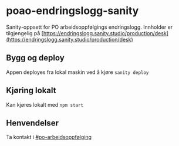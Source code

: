 # poao-endringslogg-sanity

Sanity-oppsett for PO arbeidsoppfølgings endringslogg.
Innholder er tilgjengelig på [https://endringslogg.sanity.studio/production/desk](https://endringslogg.sanity.studio/production/desk)

## Bygg og deploy

Appen deployes fra lokal maskin ved å kjøre `sanity deploy`

## Kjøring lokalt

Kan kjøres lokalt med `npm start`

## Henvendelser

Ta kontakt i [#po-arbeidsoppfølging](https://nav-it.slack.com/archives/CKZ92LT24)

